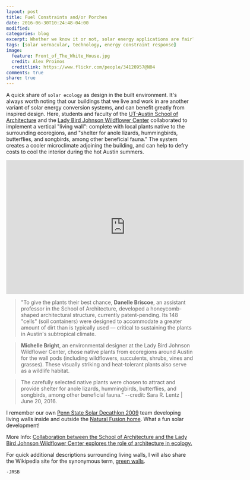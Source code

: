 ```yaml
---
layout: post
title: Fuel Constraints and/or Porches
date: 2016-06-30T10:24:48-04:00
modified:
categories: blog
excerpt: Whether we know it or not, solar energy applications are fairly pervasive in society, and essentially break down into simple conversions of solar irradiance to do some kind of work found useful or interesting to society. In looking back across history, technologies and common intergenerational traditions of solar use, called solar vernacular, that have been developing for millennia. These developments in solar adaptation often coincide with a specific fuel constraints, something that we call the energy constraint response.
tags: [solar vernacular, technology, energy constraint response]
image: 
  feature: Front_of_The_White_House.jpg
  credit: Alex Proimos 
  creditlink: https://www.flickr.com/people/34120957@N04
comments: true
share: true
---
```




A quick share of `solar ecology` as design in the built environment. It's always worth noting that our buildings that we live and work in are another variant of solar energy conversion systems, and can benefit greatly from inspired design. Here, students and faculty of the [UT-Austin School of Architecture](http://soa.utexas.edu/) and the [Lady Bird Johnson Wildflower Center](http://www.wildflower.org/) collaborated to implement a vertical "living wall": complete with local plants native to the surrounding ecoregions, and "shelter for anole lizards, hummingbirds, butterflies, and songbirds, among other beneficial fauna." The system creates a cooler microclimate adjoining the building, and can help to defry costs to cool the interior during the hot Austin summers.

<iframe src="https://player.vimeo.com/video/171415202" width="640" height="360" frameborder="0" webkitallowfullscreen mozallowfullscreen allowfullscreen></iframe>



> "To give the plants their best chance, **Danelle Briscoe**, an assistant professor in the School of Architecture, developed a honeycomb-shaped architectural structure, currently patent-pending. Its 148 "cells" (soil containers) were designed to accommodate a greater amount of dirt than is typically used — critical to sustaining the plants in Austin's subtropical climate.

> **Michelle Bright**, an environmental designer at the Lady Bird Johnson Wildflower Center, chose native plants from ecoregions around Austin for the wall pods (including wildflowers, succulents, shrubs, vines and grasses). These visually striking and heat-tolerant plants also serve as a wildlife habitat.

> The carefully selected native plants were chosen to attract and provide shelter for anole lizards, hummingbirds, butterflies, and songbirds, among other beneficial fauna."  --credit: Sara R. Lentz | June 20, 2016. 

I remember our own [Penn State Solar Decathlon 2009](http://www.solardecathlon.gov/past/2009/team_penn.html) team developing living walls inside and outside the [Natural Fusion home](http://inhabitat.com/natural-fusion-penn-states-solar-decathlon-house/). What a fun solar development! 

More Info: [Collaboration between the School of Architecture and the Lady Bird Johnson Wildflower Center explores the role of architecture in ecology.](http://news.utexas.edu/2016/06/20/campus-installs-first-living-wall?utm_source=facebook&utm_medium=referral&utm_campaign=UTAustinSocial) 

For quick additional descriptions surrounding living walls, I will also share the Wikipedia site for the synonymous term, [green walls](https://en.wikipedia.org/wiki/Green_wall).

`-JRSB`